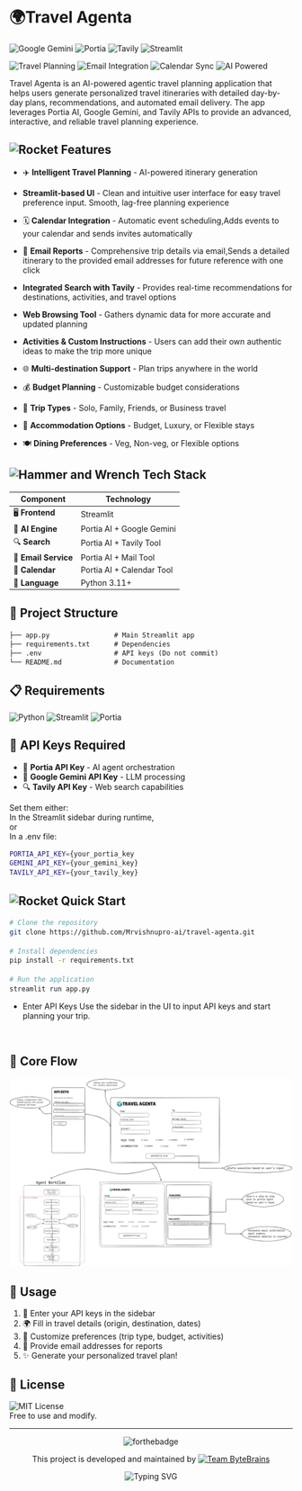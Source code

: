 # 🌍Travel Agenta


<!-- Status & Build Badges -->

<!-- Technology Stack Badges -->
![Google Gemini](https://img.shields.io/badge/Google%20Gemini-4285F4?style=flat&logo=google&logoColor=white)
![Portia](https://img.shields.io/badge/Portia-AI%20Agent-purple.svg)
![Tavily](https://img.shields.io/badge/Tavily-Search%20API-orange.svg)
![Streamlit](https://img.shields.io/badge/Streamlit-FF4B4B?style=flat&logo=streamlit&logoColor=white)

<!-- Features Badges -->
![Travel Planning](https://img.shields.io/badge/Feature-Travel%20Planning-green.svg)
![Email Integration](https://img.shields.io/badge/Feature-Email%20Reports-blue.svg)
![Calendar Sync](https://img.shields.io/badge/Feature-Calendar%20Sync-red.svg)
![AI Powered](https://img.shields.io/badge/AI-Powered-blueviolet.svg)

Travel Agenta is an AI-powered agentic travel planning application that helps users generate personalized travel itineraries with detailed day-by-day plans, recommendations, and automated email delivery.
The app leverages Portia AI, Google Gemini, and Tavily APIs to provide an advanced, interactive, and reliable travel planning experience.

## <img src="https://raw.githubusercontent.com/Tarikul-Islam-Anik/Animated-Fluent-Emojis/master/Emojis/Travel%20and%20places/Rocket.png" alt="Rocket" width="25" height="27" /> Features

- ✈️ **Intelligent Travel Planning** - AI-powered itinerary generation
- **Streamlit-based UI** - Clean and intuitive user interface for easy travel preference input. Smooth, lag-free planning experience
- 🗓️ **Calendar Integration** - Automatic event scheduling,Adds events to your calendar and sends invites automatically
- 📧 **Email Reports** - Comprehensive trip details via email,Sends a detailed itinerary to the provided email addresses for future reference with one click

- **Integrated Search with Tavily** - Provides real-time recommendations for destinations, activities, and travel options

- **Web Browsing Tool** - Gathers dynamic data for more accurate and updated planning

- **Activities & Custom Instructions** - Users can add their own authentic ideas to make the trip more unique

- 🌐 **Multi-destination Support** - Plan trips anywhere in the world
- 💰 **Budget Planning** - Customizable budget considerations
- 👥 **Trip Types** - Solo, Family, Friends, or Business travel
- 🏨 **Accommodation Options** - Budget, Luxury, or Flexible stays
- 🍽️ **Dining Preferences** - Veg, Non-veg, or Flexible options

## <img src="https://raw.githubusercontent.com/Tarikul-Islam-Anik/Animated-Fluent-Emojis/master/Emojis/Objects/Hammer%20and%20Wrench.png" alt="Hammer and Wrench" width="30" height="30" /> Tech Stack

| Component | Technology |
|-----------|------------|
| 🖥️ **Frontend** | Streamlit |
| 🤖 **AI Engine** | Portia AI + Google Gemini |
| 🔍 **Search** | Portia AI + Tavily Tool |
| 📧 **Email Service** | Portia AI + Mail Tool |
| 📅 **Calendar** | Portia AI + Calendar Tool |
| 🐍 **Language** | Python 3.11+ |

## 📂 Project Structure
```bash.
├── app.py                # Main Streamlit app
├── requirements.txt      # Dependencies
├── .env                  # API keys (Do not commit)
└── README.md             # Documentation
```

## 📋 Requirements

![Python](https://img.shields.io/badge/Python-3.11%2B-blue?logo=python&logoColor=white)
![Streamlit](https://img.shields.io/badge/Streamlit-Latest-red?logo=streamlit&logoColor=white)
![Portia](https://img.shields.io/badge/Portia-AI%20Framework-purple)

## 🔑 API Keys Required

- 🔐 **Portia API Key** - AI agent orchestration
- 🤖 **Google Gemini API Key** - LLM processing
- 🔍 **Tavily API Key** - Web search capabilities

Set them either:<br>
In the Streamlit sidebar during runtime, <br>or<br>
In a .env file:
```bash 
PORTIA_API_KEY={your_portia_key
GEMINI_API_KEY={your_gemini_key}
TAVILY_API_KEY={your_tavily_key}
```



## <img src="https://raw.githubusercontent.com/Tarikul-Islam-Anik/Animated-Fluent-Emojis/master/Emojis/Travel%20and%20places/Rocket.png" alt="Rocket" width="25" height="25" /> Quick Start



```bash
# Clone the repository
git clone https://github.com/Mrvishnupro-ai/travel-agenta.git

# Install dependencies
pip install -r requirements.txt

# Run the application
streamlit run app.py
```

- Enter API Keys
Use the sidebar in the UI to input API keys and start planning your trip.
<br>

## 🧩 Core Flow
<img src="https://github.com/Mrvishnupro-ai/travel-agenta/blob/main/flowchart" alt="Flowchart">

<br>

## 📝 Usage

1. 🔑 Enter your API keys in the sidebar
2. 🌍 Fill in travel details (origin, destination, dates)
3. 🎯 Customize preferences (trip type, budget, activities)
4. 📧 Provide email addresses for reports
5. ✨ Generate your personalized travel plan!


## 📄 License

![MIT License](https://img.shields.io/badge/License-MIT-yellow.svg)<br>Free to use and modify.

---

<div align="center">

  ![forthebadge](https://forthebadge.com/images/featured/featured-built-with-love.svg)

  This project is developed and maintained by [![Team ByteBrains](https://img.shields.io/badge/Team-ByteBrains-red.svg)](https://github.com/ByteBrains)

  ![Typing SVG](https://readme-typing-svg.demolab.com?font=Press+Start+2P&weight=100&pause=1000&color=38C2FF&center=true&width=435&lines=mrvishnupro%2Fai;rohitveera4096;ishakshaikk;royallearner)
</div>


